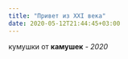 ```yaml
---
title: "Привет из XXI века"
date: 2020-05-12T21:44:45+03:00
---
```


кумушки от **камушек** - *2020*
